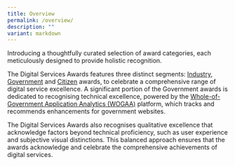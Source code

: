 ```yaml
---
title: Overview
permalink: /overview/
description: ""
variant: markdown
---
```

<style type="text/css">
.content h4 {
    color: #B41E8E;
    font-weight: 700;
}
</style>
<p>Introducing a thoughtfully curated selection of award categories, each meticulously designed to provide holistic recognition.</p>
<p>The Digital Services Awards features three distinct segments: <a href="/industry-awards/">Industry</a>, <a href="/government-awards/">Government</a> and <a href="/citizen-award/">Citizen</a> awards, to celebrate a comprehensive range of digital service excellence. A significant portion of the Government awards is dedicated to recognising technical excellence, powered by the <a target="_blank" aria-label="WOGAA" href="https://wogaa.sg/">Whole-of-Government Application Analytics (WOGAA)</a> platform, which tracks and recommends enhancements for government websites. </p>
<p>The Digital Services Awards also recognises qualitative excellence that acknowledge factors beyond technical proficiency, such as user experience and subjective visual distinctions. This balanced approach ensures that the awards acknowledge and celebrate the comprehensive achievements of digital services.</p>
